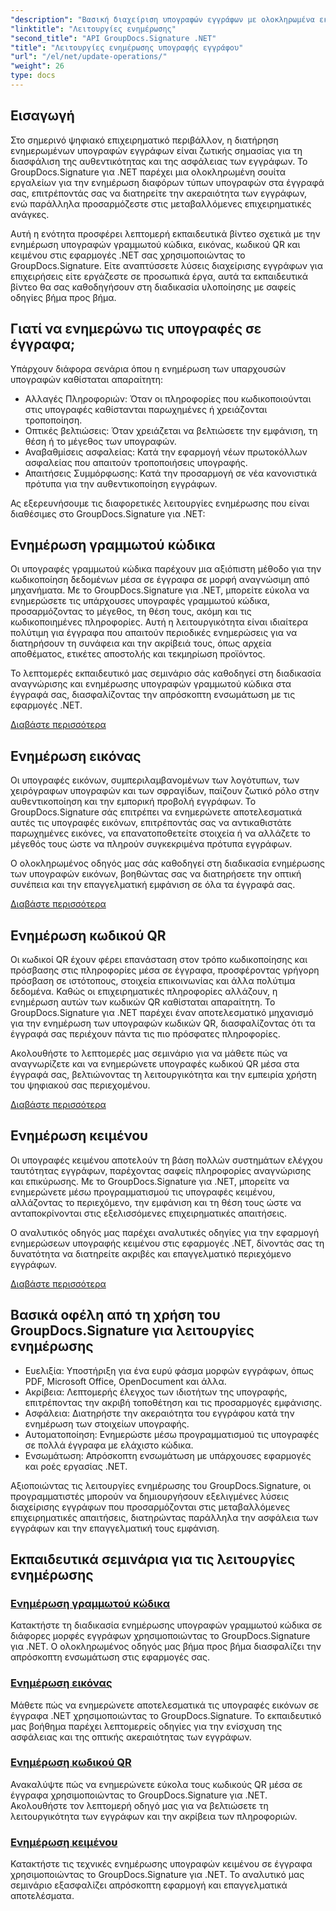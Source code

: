 ```yaml
---
"description": "Βασική διαχείριση υπογραφών εγγράφων με ολοκληρωμένα εκπαιδευτικά σεμινάρια για την ενημέρωση υπογραφών γραμμωτού κώδικα, εικόνας, κωδικού QR και κειμένου χρησιμοποιώντας το GroupDocs.Signature για .NET. Βελτιώστε την ασφάλεια και την ακεραιότητα των εγγράφων με ευκολία."
"linktitle": "Λειτουργίες ενημέρωσης"
"second_title": "API GroupDocs.Signature .NET"
"title": "Λειτουργίες ενημέρωσης υπογραφής εγγράφου"
"url": "/el/net/update-operations/"
"weight": 26
type: docs
---
```

## Εισαγωγή

Στο σημερινό ψηφιακό επιχειρηματικό περιβάλλον, η διατήρηση ενημερωμένων υπογραφών εγγράφων είναι ζωτικής σημασίας για τη διασφάλιση της αυθεντικότητας και της ασφάλειας των εγγράφων. Το GroupDocs.Signature για .NET παρέχει μια ολοκληρωμένη σουίτα εργαλείων για την ενημέρωση διαφόρων τύπων υπογραφών στα έγγραφά σας, επιτρέποντάς σας να διατηρείτε την ακεραιότητα των εγγράφων, ενώ παράλληλα προσαρμόζεστε στις μεταβαλλόμενες επιχειρηματικές ανάγκες.

Αυτή η ενότητα προσφέρει λεπτομερή εκπαιδευτικά βίντεο σχετικά με την ενημέρωση υπογραφών γραμμωτού κώδικα, εικόνας, κωδικού QR και κειμένου στις εφαρμογές .NET σας χρησιμοποιώντας το GroupDocs.Signature. Είτε αναπτύσσετε λύσεις διαχείρισης εγγράφων για επιχειρήσεις είτε εργάζεστε σε προσωπικά έργα, αυτά τα εκπαιδευτικά βίντεο θα σας καθοδηγήσουν στη διαδικασία υλοποίησης με σαφείς οδηγίες βήμα προς βήμα.

## Γιατί να ενημερώνω τις υπογραφές σε έγγραφα;

Υπάρχουν διάφορα σενάρια όπου η ενημέρωση των υπαρχουσών υπογραφών καθίσταται απαραίτητη:

- Αλλαγές Πληροφοριών: Όταν οι πληροφορίες που κωδικοποιούνται στις υπογραφές καθίστανται παρωχημένες ή χρειάζονται τροποποίηση.
- Οπτικές βελτιώσεις: Όταν χρειάζεται να βελτιώσετε την εμφάνιση, τη θέση ή το μέγεθος των υπογραφών.
- Αναβαθμίσεις ασφαλείας: Κατά την εφαρμογή νέων πρωτοκόλλων ασφαλείας που απαιτούν τροποποιήσεις υπογραφής.
- Απαιτήσεις Συμμόρφωσης: Κατά την προσαρμογή σε νέα κανονιστικά πρότυπα για την αυθεντικοποίηση εγγράφων.

Ας εξερευνήσουμε τις διαφορετικές λειτουργίες ενημέρωσης που είναι διαθέσιμες στο GroupDocs.Signature για .NET:

## Ενημέρωση γραμμωτού κώδικα
Οι υπογραφές γραμμωτού κώδικα παρέχουν μια αξιόπιστη μέθοδο για την κωδικοποίηση δεδομένων μέσα σε έγγραφα σε μορφή αναγνώσιμη από μηχανήματα. Με το GroupDocs.Signature για .NET, μπορείτε εύκολα να ενημερώσετε τις υπάρχουσες υπογραφές γραμμωτού κώδικα, προσαρμόζοντας το μέγεθος, τη θέση τους, ακόμη και τις κωδικοποιημένες πληροφορίες. Αυτή η λειτουργικότητα είναι ιδιαίτερα πολύτιμη για έγγραφα που απαιτούν περιοδικές ενημερώσεις για να διατηρήσουν τη συνάφεια και την ακρίβειά τους, όπως αρχεία αποθέματος, ετικέτες αποστολής και τεκμηρίωση προϊόντος.

Το λεπτομερές εκπαιδευτικό μας σεμινάριο σάς καθοδηγεί στη διαδικασία αναγνώρισης και ενημέρωσης υπογραφών γραμμωτού κώδικα στα έγγραφά σας, διασφαλίζοντας την απρόσκοπτη ενσωμάτωση με τις εφαρμογές .NET.

[Διαβάστε περισσότερα](./update-barcode/)

## Ενημέρωση εικόνας
Οι υπογραφές εικόνων, συμπεριλαμβανομένων των λογότυπων, των χειρόγραφων υπογραφών και των σφραγίδων, παίζουν ζωτικό ρόλο στην αυθεντικοποίηση και την εμπορική προβολή εγγράφων. Το GroupDocs.Signature σάς επιτρέπει να ενημερώνετε αποτελεσματικά αυτές τις υπογραφές εικόνων, επιτρέποντάς σας να αντικαθιστάτε παρωχημένες εικόνες, να επανατοποθετείτε στοιχεία ή να αλλάζετε το μέγεθός τους ώστε να πληρούν συγκεκριμένα πρότυπα εγγράφων.

Ο ολοκληρωμένος οδηγός μας σάς καθοδηγεί στη διαδικασία ενημέρωσης των υπογραφών εικόνων, βοηθώντας σας να διατηρήσετε την οπτική συνέπεια και την επαγγελματική εμφάνιση σε όλα τα έγγραφά σας.

[Διαβάστε περισσότερα](./update-image/)

## Ενημέρωση κωδικού QR
Οι κωδικοί QR έχουν φέρει επανάσταση στον τρόπο κωδικοποίησης και πρόσβασης στις πληροφορίες μέσα σε έγγραφα, προσφέροντας γρήγορη πρόσβαση σε ιστότοπους, στοιχεία επικοινωνίας και άλλα πολύτιμα δεδομένα. Καθώς οι επιχειρηματικές πληροφορίες αλλάζουν, η ενημέρωση αυτών των κωδικών QR καθίσταται απαραίτητη. Το GroupDocs.Signature για .NET παρέχει έναν αποτελεσματικό μηχανισμό για την ενημέρωση των υπογραφών κωδικών QR, διασφαλίζοντας ότι τα έγγραφά σας περιέχουν πάντα τις πιο πρόσφατες πληροφορίες.

Ακολουθήστε το λεπτομερές μας σεμινάριο για να μάθετε πώς να αναγνωρίζετε και να ενημερώνετε υπογραφές κωδικού QR μέσα στα έγγραφά σας, βελτιώνοντας τη λειτουργικότητα και την εμπειρία χρήστη του ψηφιακού σας περιεχομένου.

[Διαβάστε περισσότερα](./update-qr-code/)

## Ενημέρωση κειμένου
Οι υπογραφές κειμένου αποτελούν τη βάση πολλών συστημάτων ελέγχου ταυτότητας εγγράφων, παρέχοντας σαφείς πληροφορίες αναγνώρισης και επικύρωσης. Με το GroupDocs.Signature για .NET, μπορείτε να ενημερώνετε μέσω προγραμματισμού τις υπογραφές κειμένου, αλλάζοντας το περιεχόμενο, την εμφάνιση και τη θέση τους ώστε να ανταποκρίνονται στις εξελισσόμενες επιχειρηματικές απαιτήσεις.

Ο αναλυτικός οδηγός μας παρέχει αναλυτικές οδηγίες για την εφαρμογή ενημερώσεων υπογραφής κειμένου στις εφαρμογές .NET, δίνοντάς σας τη δυνατότητα να διατηρείτε ακριβές και επαγγελματικό περιεχόμενο εγγράφων.

[Διαβάστε περισσότερα](./update-text/)

## Βασικά οφέλη από τη χρήση του GroupDocs.Signature για λειτουργίες ενημέρωσης

- Ευελιξία: Υποστήριξη για ένα ευρύ φάσμα μορφών εγγράφων, όπως PDF, Microsoft Office, OpenDocument και άλλα.
- Ακρίβεια: Λεπτομερής έλεγχος των ιδιοτήτων της υπογραφής, επιτρέποντας την ακριβή τοποθέτηση και τις προσαρμογές εμφάνισης.
- Ασφάλεια: Διατηρήστε την ακεραιότητα του εγγράφου κατά την ενημέρωση των στοιχείων υπογραφής.
- Αυτοματοποίηση: Ενημερώστε μέσω προγραμματισμού τις υπογραφές σε πολλά έγγραφα με ελάχιστο κώδικα.
- Ενσωμάτωση: Απρόσκοπτη ενσωμάτωση με υπάρχουσες εφαρμογές και ροές εργασίας .NET.

Αξιοποιώντας τις λειτουργίες ενημέρωσης του GroupDocs.Signature, οι προγραμματιστές μπορούν να δημιουργήσουν εξελιγμένες λύσεις διαχείρισης εγγράφων που προσαρμόζονται στις μεταβαλλόμενες επιχειρηματικές απαιτήσεις, διατηρώντας παράλληλα την ασφάλεια των εγγράφων και την επαγγελματική τους εμφάνιση.

## Εκπαιδευτικά σεμινάρια για τις λειτουργίες ενημέρωσης
### [Ενημέρωση γραμμωτού κώδικα](./update-barcode/)
Κατακτήστε τη διαδικασία ενημέρωσης υπογραφών γραμμωτού κώδικα σε διάφορες μορφές εγγράφων χρησιμοποιώντας το GroupDocs.Signature για .NET. Ο ολοκληρωμένος οδηγός μας βήμα προς βήμα διασφαλίζει την απρόσκοπτη ενσωμάτωση στις εφαρμογές σας.

### [Ενημέρωση εικόνας](./update-image/)
Μάθετε πώς να ενημερώνετε αποτελεσματικά τις υπογραφές εικόνων σε έγγραφα .NET χρησιμοποιώντας το GroupDocs.Signature. Το εκπαιδευτικό μας βοήθημα παρέχει λεπτομερείς οδηγίες για την ενίσχυση της ασφάλειας και της οπτικής ακεραιότητας των εγγράφων.

### [Ενημέρωση κωδικού QR](./update-qr-code/)
Ανακαλύψτε πώς να ενημερώνετε εύκολα τους κωδικούς QR μέσα σε έγγραφα χρησιμοποιώντας το GroupDocs.Signature για .NET. Ακολουθήστε τον λεπτομερή οδηγό μας για να βελτιώσετε τη λειτουργικότητα των εγγράφων και την ακρίβεια των πληροφοριών.

### [Ενημέρωση κειμένου](./update-text/)
Κατακτήστε τις τεχνικές ενημέρωσης υπογραφών κειμένου σε έγγραφα χρησιμοποιώντας το GroupDocs.Signature για .NET. Το αναλυτικό μας σεμινάριο εξασφαλίζει απρόσκοπτη εφαρμογή και επαγγελματικά αποτελέσματα.